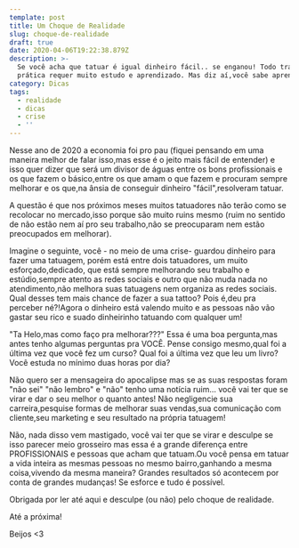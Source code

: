 ```yaml
---
template: post
title: Um Choque de Realidade
slug: choque-de-realidade
draft: true
date: 2020-04-06T19:22:38.879Z
description: >-
  Se você acha que tatuar é igual dinheiro fácil.. se enganou! Todo trabalho de
  prática requer muito estudo e aprendizado. Mas diz aí,você sabe aprender??
category: Dicas
tags:
  - realidade
  - dicas
  - crise
  - ''
---
```

Nesse ano de 2020 a economia foi pro pau (fiquei pensando em uma maneira melhor de falar isso,mas esse é o jeito mais fácil de entender) e isso quer dizer que será um divisor de águas entre os bons profissionais e os que fazem o básico,entre os que amam o que fazem e procuram sempre melhorar e os que,na ânsia de conseguir dinheiro "fácil",resolveram tatuar.

A questão é que nos próximos meses muitos tatuadores não terão como se recolocar no mercado,isso porque são muito ruins mesmo (ruim no sentido de não estão nem aí pro seu trabalho,não se preocuparam nem estão preocupados em melhorar). 

Imagine o seguinte, você - no meio de uma crise- guardou dinheiro para fazer uma tatuagem, porém está entre dois tatuadores, um muito esforçado,dedicado, que está sempre melhorando seu trabalho e estúdio,sempre atento as redes sociais e outro que não muda nada no atendimento,não melhora suas tatuagens nem organiza as redes sociais. Qual desses tem mais chance de fazer a sua tattoo? Pois é,deu pra perceber né?!Agora o dinheiro está valendo muito e as pessoas não vão gastar seu rico e suado dinheirinho tatuando com qualquer um! 

"Ta Helo,mas como faço pra melhorar???" Essa é uma boa pergunta,mas antes tenho algumas perguntas pra VOCÊ. Pense consigo mesmo,qual foi a última vez que você fez um curso? Qual foi a última vez que leu um livro? Você estuda no mínimo duas horas por dia? 

Não quero ser a mensageira do apocalipse mas se as suas respostas foram "não sei" "não lembro" e "não" tenho uma notícia ruim... você vai ter que se virar e dar o seu melhor o quanto antes! Não negligencie sua  carreira,pesquise formas de melhorar suas vendas,sua comunicação com cliente,seu marketing e seu resultado na própria tatuagem! 

Não, nada disso vem mastigado, você vai ter que se virar e desculpe se isso parecer meio grosseiro mas essa é a grande diferença entre PROFISSIONAIS e pessoas que acham que tatuam.Ou você pensa em tatuar a vida inteira as mesmas pessoas no mesmo bairro,ganhando a mesma coisa,vivendo da mesma maneira? Grandes resultados só acontecem por conta de grandes mudanças! Se esforce e tudo é possível. 

Obrigada por ler até aqui e desculpe (ou não) pelo choque de realidade. 

Até a próxima! 

Beijos <3
